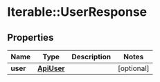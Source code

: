 # Iterable::UserResponse

## Properties
Name | Type | Description | Notes
------------ | ------------- | ------------- | -------------
**user** | [**ApiUser**](ApiUser.md) |  | [optional] 

